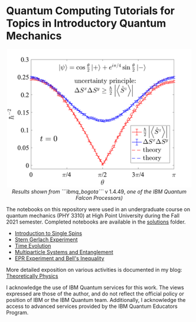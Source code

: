 # Quantum Computing Tutorials for Topics in Introductory Quantum Mechanics

<p align="center">
<img src="bogotaanim.gif" alt="uncertainty principle animation" width="500"/><br>
  <i>Results shown from ```ibmq_bogota``` </i>v 1.4.49,<i> one of the IBM Quantum Falcon Processors)</i>
</p>

The notebooks on this repository were used in an undergraduate course on quantum mechanics (PHY 3310) at High Point University during the Fall 2021 semester. Completed notebooks are available in the [solutions](tutorials/solutions) folder.


- [Introduction to Single Spins](tutorials/01_IntroSingleSpins/01_IntroSingleSpin.ipynb)
- [Stern Gerlach Experiment](tutorials/02_SternGerlachExperiment/02_SternGerlachExperiment.ipynb)
- [Time Evolution](tutorials/03_TimeEvolution/03_TimeEvolution.ipynb)
- [Multiparticle Systems and Entanglement](tutorials/04_Entanglement/04_Entanglement.ipynb)
- [EPR Experiment and Bell's Inequality](tutorials/05_BellsInequality/05_BellsInequality.ipynb)

More detailed exposition on various activities is documented in my blog: [Theoretically Physics](https://theoreticallyphysics.wordpress.com/)

I acknowledge the use of IBM Quantum services for this work. The views expressed are those of the author, and do not reflect the official policy or position of IBM or the IBM Quantum team. Additionally, I acknowledge the access to advanced services provided by the IBM Quantum Educators Program.
